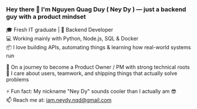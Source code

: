 ### Hey there 👋 I'm Nguyen Quag Duy ( Ney Dy ) — just a backend guy with a product mindset

🎓 Fresh IT graduate | 🔧 Backend Developer  
💻 Working mainly with Python, Node.js, SQL & Docker  
📦 I love building APIs, automating things & learning how real-world systems run

🎯 On a journey to become a Product Owner / PM with strong technical roots  
🤝 I care about users, teamwork, and shipping things that actually solve problems

⚡ Fun fact: My nickname "Ney Dy" sounds cooler than I actually am 😎  
📫 Reach me at: iam.neydy.nqd@gmail.com
